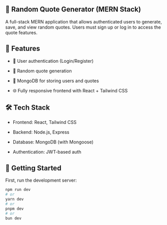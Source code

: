 ## 📝 Random Quote Generator (MERN Stack)
A full-stack MERN application that allows authenticated users to generate, save, and view random quotes. Users must sign up or log in to access the quote features.

## 🌟 Features
* 🔐 User authentication (Login/Register)

* 📜 Random quote generation

* 🧾 MongoDB for storing users and quotes

* 🌐 Fully responsive frontend with React + Tailwind CSS

## 🛠️ Tech Stack
* Frontend: React, Tailwind CSS

* Backend: Node.js, Express

* Database: MongoDB (with Mongoose)

* Authentication: JWT-based auth

## 🚀 Getting Started
First, run the development server:

```bash
npm run dev
# or
yarn dev
# or
pnpm dev
# or
bun dev
```

